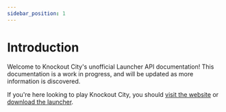 ```yaml
---
sidebar_position: 1
---
```


# Introduction

Welcome to Knockout City's unofficial Launcher API documentation! This documentation is a work in progress, and will be updated as more information is discovered.

If you're here looking to play Knockout City, you should [visit the website](https://kocity.xyz) or [download the launcher](https://github.com/Ipmake/kocitylauncher#readme).
